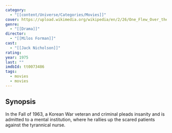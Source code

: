 ```yaml
---
category:
  - "[[content/Universe/Categories/Movies]]"
cover: https://upload.wikimedia.org/wikipedia/en/2/26/One_Flew_Over_the_Cuckoo%27s_Nest_poster.jpg
genre:
  - "[[Drama]]"
director:
  - "[[Milos Forman]]"
cast:
  - "[[Jack Nicholson]]"
rating: 
year: 1975
last: ""
imdbId: tt0073486
tags:
  - movies
  - movies
---
```

## Synopsis

In the Fall of 1963, a Korean War veteran and criminal pleads insanity and is admitted to a mental institution, where he rallies up the scared patients against the tyrannical nurse.

